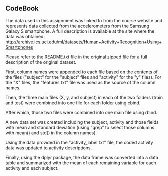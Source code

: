 ## CodeBook

The data used in this assignment was linked to from the course website and represents data collected from the accelerometers from the Samsung Galaxy S smartphone. A full description is available at the site where the data was obtained:
http://archive.ics.uci.edu/ml/datasets/Human+Activity+Recognition+Using+Smartphones

Please refer to the README.txt file in the original zipped file for a full description of the original dataset.

First, column names were appended to each file based on the contents of the files ("subject" for the "subject" files and "activity" for the "y" files). For the "X" files, the "features.txt" file was used as the source of the column names.

Then, the three main files (X, y, and subject) in each of the two folders (train and test) were combined into one file for each folder using cbind.

After which, those two files were combined into one main file using rbind.

A new data set was created including the subject, activity and those fields with mean and standard deviation (using "grep" to select those columns with mean() and std() in the column names).

Using the data provided in the "activity_label.txt" file, the coded activity data was updated to activity descriptions.

Finally, using the dplyr package, the data frame was converted into a data table and summarized with the mean of each remaining variable for each activity and each subject.
